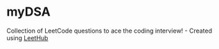 # myDSA
Collection of LeetCode questions to ace the coding interview! - Created using [LeetHub](https://github.com/QasimWani/LeetHub)
